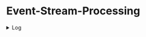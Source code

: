 # Event-Stream-Processing

<details>
  <summary>Log</summary>
  
  ### Day 0
  Setup: Getting to know the office, installing visual studio. Getting familiar with environment
  Getting to know c#
  Started implementing some basic functions and middlewares with a webserver. Middlewares include: Logging and basic analytics such as saving the amount of times the endpoint was requested.
  Played around with tests, TestHost and TestServer following this: https://www.roundthecode.com/dotnet/asp-net-core-web-api/asp-net-core-testserver-xunit-test-web-api-endpoints. Had a problem but eventually did Assembly.Load(“TestAPI”) and then it worked.
  
  ### Day 1
  
  Had a quick meeting with external supervisor talking about the next step. Our plan is to create a Miro board so that everyone involved will have the same expectations of what the result will look like.

  Created a Miro board with a simple representation of what the ESP will consist of. ![Miro Board](./documenting-resources/ESP-Unit1.png?raw=true "=)")

  Spend most of the day researching event streams and processing. Wrote about 1/3 of the individual plan.


  ### Day 2

  Mostly spent out time working on our individual report. Eventually we started writing the start of the ESP. By the end of friday, we had a parser that could handle both JSON and HTTP requests and in turn transform them into a special type.


  ### Day 3

  Finished our individual plan and sent it our supervisor for a quick review. Looked into a lot of sources and references for our pre-study. Development wise, we started to implement our classifiers along with the filters. We also visualized how the relation between classifiers and filters will be done. For the next time, we will start implementing testing for our parsers to make sure that they will be able to handle eventual complications (Error handling). We will also start working on our memory store and the actual functionality of our classifiers. 


  ### Day 4

  Wrote some tests and started working on some of the specifics of the parsers. We havent started working on our classifiers yet. The next step is to start working on the classifiers along with setting everything up with a kestal webserver in order to get more of a flow in order. We're gonna check out redis as well with faker.net in order to generate and persist some data in accordance with the classifiers.


  ### Day 5

  Today we focused mostly on implementing the functionality of the Classify function of the AnomalyClassifier. We finally installed Rider which improved effieciency by infinite %. We built our in-memory store with autoclear functionality such as a rolling window, removing the oldest stored event and interval based clearing. We started cleaning up with some util functions, separating, and de-coupling them from other functions.
  
</details>
